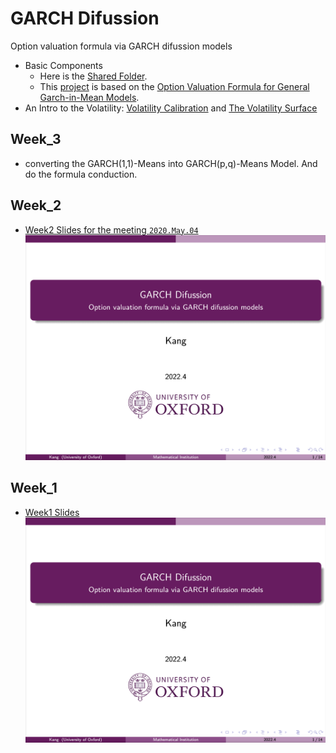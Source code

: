 # GARCH Difussion
Option valuation formula via GARCH difussion models

* Basic Components
  * Here is the [Shared Folder](https://drive.google.com/drive/folders/1TBCBF2sqT2O3gJLckGonUc0DRKedzEWU?usp=sharing).
  * This [project](https://drive.google.com/file/d/1dufEEJaKxzxvmz5Nsx33sE8DyCfUcEvw/view?usp=sharing) is based on the [Option Valuation Formula for General Garch-in-Mean Models](https://papers.ssrn.com/sol3/papers.cfm?abstract_id=3185994).
* An Intro to the Volatility: [Volatility Calibration](https://drive.google.com/file/d/1FD1rW8RmYsyk7iJFWje_rl3vFvjBlLqY/view?usp=sharing) and [The Volatility Surface](https://drive.google.com/file/d/1lSwy4hAAgYyKdVZGGuo7b6E1IIsZ8FQh/view?usp=sharing)

## Week_3
* converting the GARCH(1,1)-Means into GARCH(p,q)-Means Model. And do the formula conduction.

## Week_2
* [Week2 Slides for the meeting `2020.May.04`](https://www.overleaf.com/1398544588vtxtbhxgkqnw)
[![Week2 Slides](https://github.com/KangOxford/GARCH-Difussion/blob/main/static/Snipaste_2022-05-01_00-42-02.png?raw=true)](https://drive.google.com/file/d/1zUyGieV9GwAXO4UW-OPkk6mIV4cPE1wj/view?usp=sharing)

## Week_1
* [Week1 Slides](https://www.overleaf.com/1398544588vtxtbhxgkqnw)
[![Week1 Slides](https://github.com/KangOxford/GARCH-Difussion/blob/main/static/Snipaste_2022-05-01_00-42-02.png?raw=true)](https://drive.google.com/file/d/1zUyGieV9GwAXO4UW-OPkk6mIV4cPE1wj/view?usp=sharing)

